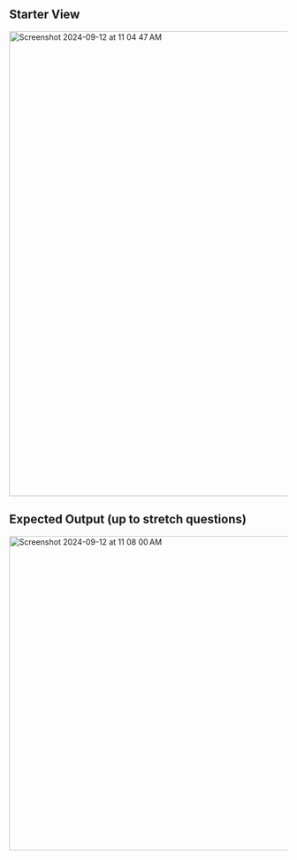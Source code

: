 ## Starter View

<img width="840" alt="Screenshot 2024-09-12 at 11 04 47 AM" src="https://github.com/user-attachments/assets/18241155-f2d5-4c85-888a-1215f0b80052">

## Expected Output (up to stretch questions)

<img width="568" alt="Screenshot 2024-09-12 at 11 08 00 AM" src="https://github.com/user-attachments/assets/d4415f1a-561c-4a10-b3c2-003c154b9cdc">

